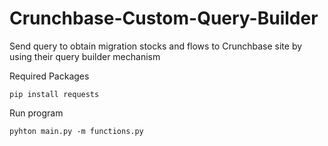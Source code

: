 # Crunchbase-Custom-Query-Builder
Send query to obtain migration stocks and flows to Crunchbase site by using their query builder mechanism

Required Packages

```
pip install requests
```

Run program 
```
pyhton main.py -m functions.py
```
